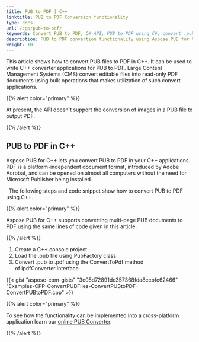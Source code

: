 ```yaml
---
title: PUB to PDF | C++
linktitle: PUB to PDF Conversion functionality
type: docs
url: /cpp/pub-to-pdf/
keywords: Convert PUB to PDF, C# API, PUB to PDF using C#, convert .pub file
description: PUB to PDF convertion functionality using Aspose.PUB for C++ solution is described and demonstrated with the pseudocode in this article.
weight: 10
---
```


This article shows how to convert PUB files to PDF in C++. It can be used to write C++ converter applications for PUB to PDF. Large Content Management Systems (CMS) convert editable files into read-only PDF documents using bulk operations that makes utilization of such convert applications.

{{% alert color="primary" %}}

At present, the API doesn't support the conversion of images in a PUB file to output PDF.

{{% /alert %}}
## PUB to PDF in C++
Aspose.PUB for C++ lets you convert PUB to PDF in your C++ applications. PDF is a platform-independent document format, introduced by Adobe Acrobat, and can be opened on almost all computers without the need for Microsoft Publisher being installed. 

` `The following steps and code snippet show how to convert PUB to PDF using C++.

{{% alert color="primary" %}}

Aspose.PUB for C++ supports converting multi-page PUB documents to PDF using the same lines of code given in this article.

{{% /alert %}}

1. Create a C++ console project
1. Load the .pub file using PubFactory class
1. Convert .pub to .pdf using the ConvertToPdf method of ipdfConverter interface

{{< gist "aspose-com-gists" "3c05d72891de357368fda8ccbfe62466" "Examples-CPP-ConvertPUBFiles-ConvertPUBtoPDF-ConvertPUBtoPDF.cpp" >}}

{{% alert color="primary" %}} 

To see how the functionality can be implemented into a cross-platform application learn our [online PUB Converter](https://products.aspose.app/pub/conversion). 

{{% /alert %}} 
